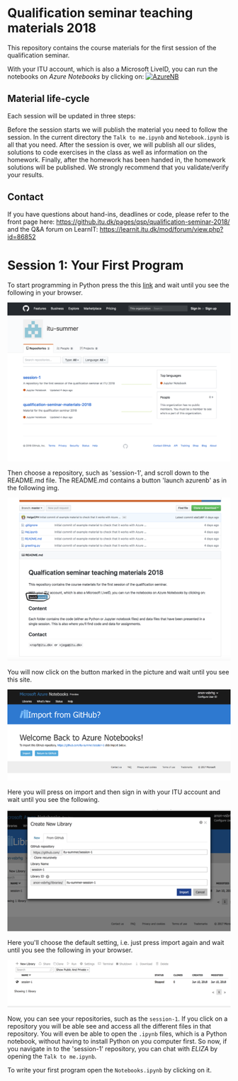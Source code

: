 # Qualification seminar teaching materials 2018

This repository contains the course materials for the first session of the qualification seminar.

With your ITU account, which is also a Microsoft LiveID, you can run the notebooks on _Azure Notebooks_ by clicking on: [![AzureNB](https://notebooks.azure.com/launch.png)](https://notebooks.azure.com/import/gh/itu-summer/session-1)


## Material life-cycle

Each session will be updated in three steps:

Before the session starts we will publish the material you need to follow the session. In the current directory the `Talk to me.ipynb` and `Notebook.ipynb` is all that you need.
After the session is over, we will publish all our slides, solutions to code exercises in the class as well as information on the homework.
Finally, after the homework has been handed in, the homework solutions will be published.
We strongly recommend that you validate/verify your results.


## Contact

If you have questions about hand-ins, deadlines or code, please refer to the front page here: https://github.itu.dk/pages/qsp/qualification-seminar-2018/ and the Q&A forum on LearnIT: https://learnit.itu.dk/mod/forum/view.php?id=86852


# Session 1: Your First Program

To start programming in Python press the this [link](https://github.com/itu-summer) and wait until you see the following in your browser.

![](images/itu-summer.png)

Then choose a repository, such as 'session-1', and scroll down to the README.md file. The README.md contains a button 'launch azurenb' as in the following img.

![](images/azure-readme.png)


You will now click on the button marked in the picture and wait until you see this site.

![](images/azure-link.png)



Here you will press on import and then sign in with your ITU account and wait until you see the following.

![](images/azure-import.png)



Here you'll choose the default setting, i.e. just press import again and wait until you see the following in your browser.

![](images/azure-ses.png)


Now, you can see your repositories, such as the `session-1`. If you click on a repository you will be able see and access all the different files in that repository. You will even be able to open the `.ipynb` files, which is a Python notebook, without having to install Python on you computer first. So now, if you navigate in to the 'session-1' repository, you can chat with _ELIZA_ by opening the `Talk to me.ipynb`.


To write your first program open the `Notebooks.ipynb` by clicking on it.
